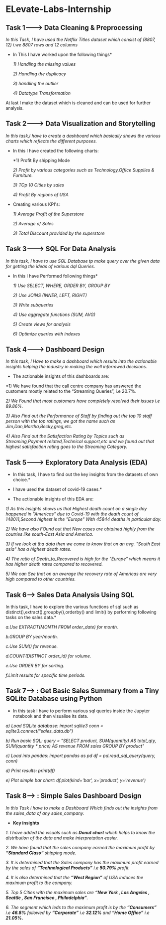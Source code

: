 # ELevate-Labs-Internship

## Task 1---> Data Cleaning & Preprocessing

*In this Task, I have used the Netflix Titles dataset which consist  of (8807, 12) i.we 8807 rows and 12 columns*

* In This I have worked upon the following things*
  
  *1) Handling the missing values*
  
  *2) Handling the duplicacy*
     
  *3) handling the outlier*
     
  *4) Datatype Transformation*

At  last I make the dataset which is cleaned and can be used for further analysis.


## Task 2---> Data Visualization and Storytelling

*In this task,I have to create a dashboard which basically shows the various charts which reflects the different purposes.*

* In this I have created the following charts:
  
   *1) Profit By shipping Mode
  
   *2) Profit by various categories such as Technology,Office Supplies & Furniture.*
       
   *3) TOp 10 Cities by sales*
       
   *4) Profit By regions of USA*
   
* Creating various KPI's:
  
   *1) Average Profit of the Superstore*
  
    *2) Average of Sales*
       
    *3) Total Discount provided by the superstore*
  

## Task 3---> SQL For Data Analysis

*In this task, I have to use SQL Database tp make query over the given data for getting the ideas of various dql Queries.*

* In this I have Performed following things*

  *1) Use SELECT, WHERE, ORDER BY, GROUP BY*
  
  *2) Use JOINS (INNER, LEFT, RIGHT)*
     
  *3) Write subqueries*
     
  *4) Use aggregate functions (SUM, AVG)*
     
  *5) Create views for analysis*
     
  *6) Optimize queries with indexes*

## Task 4---> Dashboard Design

*In this task, I Have to make a dashboard which results into the actionable insights helping the industry in making the well informwed decisions.*

* The actionable insights of this dashboards are:

*1) We have found that the call centre company has answered the customers mostly related to the “Streaming Queries”, i.e  20.7%.

*2) We Found that most customers have completely resolved their issues i.e 89.86%.*
   
*3) Also Find out the Performance of Staff by finding out the top 10 staff person with the top ratings, we got the name such as Jim,Dan,Martha,Becky,greg,etc.*
   
*4) Also Find out the Satisfaction Rating by Topics such as Streaming,Payment related,Technical support,etc and we found out that highest satisfaction rating goes to the Streaming Category.*

## Task 5---> Exploratory Data Analysis (EDA)

* In this task, I have to find out the key insights from the datasets of own choice.*

* I have used the dataset of covid-19 cases.*

* The actionable insights of this EDA are:

*1) As this Insights shows us that Highest death count on a single day happened in "Americas" due to Covid-19 with the death count of 148011,Second highest is the "Europe" With 45844 deaths in particular day.*

*2) We have also FOund out that New cases are obtained highly from the coutries like south-East Asia and America.*

*3) If we look at tha data then we come to know that on an avg. "South East asia" has a highest death rates.*

*4) The ratio of Death_to_Recovered is high for the "Europe" which means it has higher death rates compared to recovered.*

*5) We can See that on an average the recovery rate of Americas are very high compared to other countries.*

## Task 6--> Sales Data Analysis Using SQL

In this task, I have to explore the various functions of sql such as distinct(),extract(),groupby(),orderby() and limit() by performing following tasks on the sales data.*

*a.Use EXTRACT(MONTH FROM order_date) for month.*

*b.GROUP BY year/month.*

*c.Use SUM() for revenue.*

*d.COUNT(DISTINCT order_id) for volume.*

*e.Use ORDER BY for sorting.*

*f.Limit results for specific time periods.*

## Task 7--> : Get Basic Sales Summary from a Tiny SQLite Database using Python

* In this task I have to perform various sql queries inside the Jupyter notebook and then visualise its data.

*a) Load SQLite database: import sqlite3 conn = sqlite3.connect("sales_data.db")*

*b) Run basic SQL: query = "SELECT product, SUM(quantity) AS total_qty, SUM(quantity * price) AS revenue FROM sales GROUP BY product"*

*c) Load into pandas: import pandas as pd df = pd.read_sql_query(query, conn)*

*d) Print results: print(df)*

*e) Plot simple bar chart: df.plot(kind='bar', x='product', y='revenue')*

## Task 8--> : Simple Sales Dashboard Design

*In this Task I have to make a Dashboard Which finds out the insights from the sales_data of any sales_company.*

* **Key insights**

*1. I have added the visuals such as **Donut chart** which helps to know the distribution of the data and make interpretation easier.*

*2. We have found that the sales company earned the maximum profit by **“Standard Class”**  shipping mode.*

*3.	It is determined that the Sales company has the maximum profit earned by the sales of  **“Technological Products”**  i.e  **50.79%** profit.*

*4.	It is also determined that the **“West Region”** of  USA induces the maximum profit to the company.*

*5.	Top 5 Cities with the maximum sales are **“New York , Los Angeles , Seattle , San Francisco , Philadelphia”**.*

*6.	The segment which leds to the maximum profit is by the **“Consumers”** i.e **46.8%** followed by **“Corporate”**  i.e **32.12%** and  **“Home Office”**  i.e **21.05%.***


  
